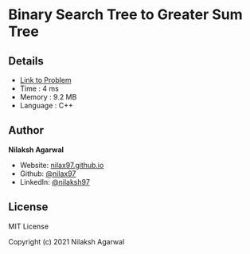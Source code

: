 # Binary Search Tree to Greater Sum Tree


## Details

* [Link to Problem](https://leetcode.com/problems/binary-search-tree-to-greater-sum-tree/)
* Time : 4 ms
* Memory : 9.2 MB
* Language : C++

## Author

**Nilaksh Agarwal**

* Website: [nilax97.github.io](https://nilax97.github.io/)
* Github: [@nilax97](https://github.com/nilax97)
* LinkedIn: [@nilaksh97](https://linkedin.com/in/nilaksh97)

## License

MIT License

Copyright (c) 2021 Nilaksh Agarwal
